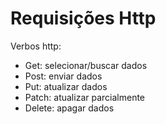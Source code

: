 # Requisições Http

Verbos http:
- Get: selecionar/buscar dados
- Post: enviar dados
- Put: atualizar dados
- Patch: atualizar parcialmente
- Delete: apagar dados